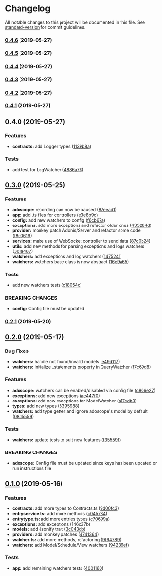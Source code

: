 # Changelog

All notable changes to this project will be documented in this file. See [standard-version](https://github.com/conventional-changelog/standard-version) for commit guidelines.

### [0.4.6](https://github.com/Melchyore/adoscopejs/compare/v0.4.5...v0.4.6) (2019-05-27)



### [0.4.5](https://github.com/Melchyore/adoscopejs/compare/v0.4.4...v0.4.5) (2019-05-27)



### [0.4.4](https://github.com/Melchyore/adoscopejs/compare/v0.4.3...v0.4.4) (2019-05-27)



### [0.4.3](https://github.com/Melchyore/adoscopejs/compare/v0.4.2...v0.4.3) (2019-05-27)



### [0.4.2](https://github.com/Melchyore/adoscopejs/compare/v0.4.1...v0.4.2) (2019-05-27)



### [0.4.1](https://github.com/Melchyore/adoscopejs/compare/v0.4.0...v0.4.1) (2019-05-27)



## [0.4.0](https://github.com/Melchyore/adoscope/compare/v0.3.0...v0.4.0) (2019-05-27)


### Features

* **contracts:** add Logger types ([1139b8a](https://github.com/Melchyore/adoscope/commit/1139b8a))


### Tests

* add test for LogWatcher ([4886a76](https://github.com/Melchyore/adoscope/commit/4886a76))



## [0.3.0](https://github.com/Melchyore/adoscope/compare/v0.2.1...v0.3.0) (2019-05-25)


### Features

* **adoscope:** recording can now be paused ([87eead1](https://github.com/Melchyore/adoscope/commit/87eead1))
* **app:** add .ts files for controllers ([e3e8b9c](https://github.com/Melchyore/adoscope/commit/e3e8b9c))
* **config:** add new watchers to config ([f6cb67a](https://github.com/Melchyore/adoscope/commit/f6cb67a))
* **exceptions:** add more exceptions and refactor older ones ([433284d](https://github.com/Melchyore/adoscope/commit/433284d))
* **provider:** monkey patch Adonis/Server and refactor some code ([f8c0619](https://github.com/Melchyore/adoscope/commit/f8c0619))
* **services:** make use of WebSocket controller to send data ([87c0b24](https://github.com/Melchyore/adoscope/commit/87c0b24))
* **utils:** add new methods for parsing exceptions and logs watchers ([361a487](https://github.com/Melchyore/adoscope/commit/361a487))
* **watchers:** add exceptions and log watchers ([1475241](https://github.com/Melchyore/adoscope/commit/1475241))
* **watchers:** watchers base class is now abstract ([16e9a65](https://github.com/Melchyore/adoscope/commit/16e9a65))


### Tests

* add new watchers tests ([c18054c](https://github.com/Melchyore/adoscope/commit/c18054c))


### BREAKING CHANGES

* **config:** Config file must be updated



### [0.2.1](https://github.com/Melchyore/adoscope/compare/v0.2.0...v0.2.1) (2019-05-20)



## [0.2.0](https://github.com/Melchyore/adoscope/compare/v0.1.0...v0.2.0) (2019-05-17)


### Bug Fixes

* **watchers:** handle not found/invalid models ([e49d117](https://github.com/Melchyore/adoscope/commit/e49d117))
* **watchers:** initialize _statements property in QueryWatcher ([f7c69d8](https://github.com/Melchyore/adoscope/commit/f7c69d8))


### Features

* **adoscope:** watchers can be enabled/disabled via config file ([c806e27](https://github.com/Melchyore/adoscope/commit/c806e27))
* **exceptions:** add new exceptions ([ae447f0](https://github.com/Melchyore/adoscope/commit/ae447f0))
* **exceptions:** add new exceptions for ModelWatcher ([a17edb3](https://github.com/Melchyore/adoscope/commit/a17edb3))
* **types:** add new types ([8395988](https://github.com/Melchyore/adoscope/commit/8395988))
* **watchers:** add type getter and ignore adoscope's model by default ([08d5559](https://github.com/Melchyore/adoscope/commit/08d5559))


### Tests

* **watchers:** update tests to suit new features ([f35559f](https://github.com/Melchyore/adoscope/commit/f35559f))


### BREAKING CHANGES

* **adoscope:** Config file must be updated since keys has been updated or run instructions file



## [0.1.0](https://github.com/Melchyore/adoscope/compare/v0.0.15...v0.1.0) (2019-05-16)


### Features

* **contracts:** add more types to Contracts.ts ([9d00fc3](https://github.com/Melchyore/adoscope/commit/9d00fc3))
* **entryservice.ts:** add more methods ([c045734](https://github.com/Melchyore/adoscope/commit/c045734))
* **entrytype.ts:** add more entries types ([c70699a](https://github.com/Melchyore/adoscope/commit/c70699a))
* **exceptions:** add exceptions ([146c37b](https://github.com/Melchyore/adoscope/commit/146c37b))
* **models:** add Jsonify trait ([3c043db](https://github.com/Melchyore/adoscope/commit/3c043db))
* **providers:** add monkey patches ([4741364](https://github.com/Melchyore/adoscope/commit/4741364))
* **watcher.ts:** add more methods, refactoring ([9f64789](https://github.com/Melchyore/adoscope/commit/9f64789))
* **watchers:** add Model/Schedule/View watchers ([94236ef](https://github.com/Melchyore/adoscope/commit/94236ef))


### Tests

* **app:** add remaining watchers tests ([4001160](https://github.com/Melchyore/adoscope/commit/4001160))
